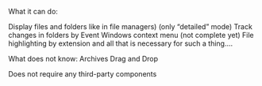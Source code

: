 What it can do:

Display files and folders like in file managers) (only “detailed” mode)
Track changes in folders by Event
Windows context menu (not complete yet)
File highlighting by extension
and all that is necessary for such a thing....

What does not know:
Archives
Drag and Drop

Does not require any third-party components
